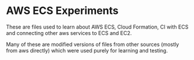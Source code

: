 # AWS ECS Experiments

These are files used to learn about AWS ECS, Cloud Formation, CI with ECS and connecting other aws services to ECS and EC2.

Many of these are modified versions of files from other sources (mostly from aws directly) which were used purely for learning and testing.
